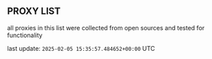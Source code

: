 ## PROXY LIST

all proxies in this list were collected from open sources and tested for functionality

last update: `2025-02-05 15:35:57.484652+00:00` UTC